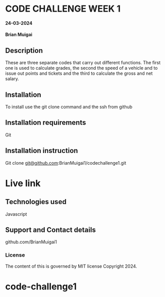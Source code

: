 # CODE CHALLENGE WEEK 1

#### 24-03-2024

#### Brian Muigai

## Description

These are three separate codes that carry out different functions. The first one is used to calculate grades, the second the speed of a vehicle and to issue out points and tickets and the third to calculate the gross and net salary.

## Installation

To install use the git clone command and the ssh from github

## Installation requirements

Git

## Installation instruction

Git clone git@github.com:BrianMuigai1/codechallenge1.git

# Live link


## Technologies used

Javascript

## Support and Contact details

github.com/BrianMuigai1

### License

The content of this is governed by MIT license
Copyright 2024.
# code-challenge1
